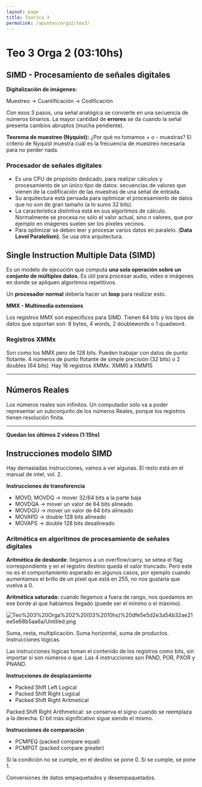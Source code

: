 ```yaml
---
layout: page
title: Teórica 3
permalink: /apuntes/orga2/teo3/
---
```


# Teo 3 Orga 2 (03:10hs)

## SIMD - Procesamiento de señales digitales

**Digitalización de imágenes:** 

Muestreo → Cuantificación → Codificación

Con esos 3 pasos, una señal analógica se convierte en una secuencia de números binarios. La mayor cantidad de **errores** se da cuando la señal presenta cambios abruptos (mucha pendiente).

**Teorema de muestreo (Nyquist):**
¿Por qué no tomamos + o - muestras? El criterio de Nyquist muestra cuál es la frecuencia de muestreo necesaria para no perder nada.

### Procesador de señales digitales

- Es una CPU de propósito dedicado, para realizar cálculos y procesamiento de un único tipo de datos: secuencias de valores que vienen de la codificación de las muestras de una señal de entrada.
- Su arquitectura está pensada para optimizar el procesamiento de datos que no son de gran tamaño (a lo sumo 32 bits).
- La característica distintiva está en sus algoritmos de cálculo. Normalmente se procesa no sólo el valor actual, sino n valores, que por ejemplo en imágenes suelen ser los píxeles vecinos.
- Para optimizar se deben leer y procesar varios datos en paralelo. 
(**Data Level Paralelism).** Se usa otra arquitectura.

## Single Instruction Multiple Data (SIMD)

Es un modelo de ejecución que computa **una sola operación sobre un conjunto de múltiples datos.** Es útil para procesar audio, video e imágenes en donde se apliquen algoritmos repetitivos.

Un **procesador normal** debería hacer un **loop** para realizar esto.

**MMX - Multimedia extensions**

Los registros MMX son específicos para SIMD. Tienen 64 bits y los tipos de datos que soportan son: 8 bytes, 4 words, 2 doublewords o 1 quadword.

### **Registros XMMx**

Son como los MMX pero de 128 bits. Pueden trabajar con datos de punto flotante. 4 números de punto flotante de simple precisión (32 bits) o 2 doubles (64 bits). 
Hay 16 registros XMMx. XMM0 a XMM15

---

## Números Reales

Los números reales son infinitos. Un computador sólo va a poder representar un subconjunto de los números Reales, porque los registros tienen resolución finita.

---

**Quedan los últimos 2 videos (1:15hs)**

## Instrucciones modelo SIMD

Hay demasiadas instrucciones, vamos a ver algunas. El resto está en el manual de intel, vol. 2.

**Instrucciones de transferencia**

- MOVD, MOVDQ → mover 32/64 bits a la parte baja
- MOVDQA → mover un valor de 64 bits alineado
- MOVDQU → mover un valor de 64 bits alineado
- MOVAPD → double 128 bits alineado
- MOVAPS → double 128 bits desalineado

### **Aritmética en algoritmos de procesamiento de señales digitales**

**Aritmética de desborde**: llegamos a un overflow/carry, se setea el flag correspondiente y en el registro destino queda el valor truncado. Pero este no es el comportamiento esperado en algunos casos, por ejemplo cuando aumentamos el brillo de un píxel que está en 255, no nos gustaría que vuelva a 0. 

**Aritmética saturada:** cuando llegamos a fuera de rango, nos quedamos en ese borde al que habíamos llegado (puede ser el mínimo o el máximo).

![Teo%203%20Orga%202%20(03%2010hs)%20dfe5e5d2e3a54b32ae21ee5e68b5aa6a/Untitled.png](../teos/teo3/Teo%203%20Orga%202%20(03%2010hs)%20dfe5e5d2e3a54b32ae21ee5e68b5aa6a/Untitled.png)

Suma, resta, multiplicación. Suma horizontal, suma de productos. Instrucciones lógicas.

Las instrucciones lógicas toman el contenido de los registros como bits, sin importar si son números o que. Las 4 instrucciones son PAND, POR, PXOR y PNAND.

**Instrucciones de desplazamiento**

- Packed Shift Left Logical
- Packed Shift Right Logical
- Packed Shift Right Aritmetical

Packed Shift Right Arithmetical: se conserva el signo cuando se reemplaza a la derecha. El bit más significativo sigue siendo el mismo.

**Instrucciones de comparación**

- PCMPEQ (packed compare equal)
- PCMPGT (packed compare greater)

Si la condición no se cumple, en el destino se pone 0. Si se cumple, se pone 1.

Conversiones de datos empaquetados y desempaquetados.